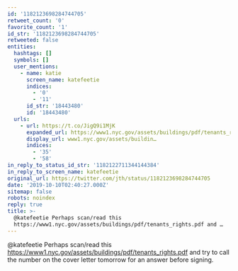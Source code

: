 ```yaml
---
id: '1182123698284744705'
retweet_count: '0'
favorite_count: '1'
id_str: '1182123698284744705'
retweeted: false
entities:
  hashtags: []
  symbols: []
  user_mentions:
    - name: katie
      screen_name: katefeetie
      indices:
        - '0'
        - '11'
      id_str: '18443480'
      id: '18443480'
  urls:
    - url: https://t.co/JigQ9i1MjK
      expanded_url: https://www1.nyc.gov/assets/buildings/pdf/tenants_rights.pdf
      display_url: www1.nyc.gov/assets/buildin…
      indices:
        - '35'
        - '58'
in_reply_to_status_id_str: '1182122711344144384'
in_reply_to_screen_name: katefeetie
original_url: https://twitter.com/jth/status/1182123698284744705
date: '2019-10-10T02:40:27.000Z'
sitemap: false
robots: noindex
reply: true
title: >-
  @katefeetie Perhaps scan/read this
  https://www1.nyc.gov/assets/buildings/pdf/tenants_rights.pdf and …
---
```


@katefeetie Perhaps scan/read this https://www1.nyc.gov/assets/buildings/pdf/tenants_rights.pdf and try to call the number on the cover letter tomorrow for an answer before signing.